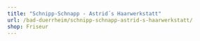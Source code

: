 ```yaml
---
title: "Schnipp-Schnapp - Astrid´s Haarwerkstatt"
url: /bad-duerrheim/schnipp-schnapp-astrid-s-haarwerkstatt/
shop: Friseur
---
```

